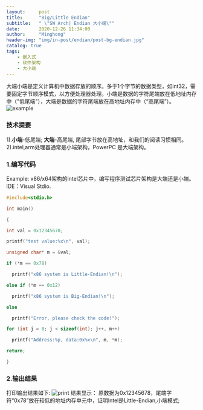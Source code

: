 ```yaml
---
layout:     post
title:      "Big/Little Endian"
subtitle:   " \"SW Arch| Endian 大小端\""
date:       2020-12-26 11:34:00
author:     "Minghong"
header-img: "img/in-post/endian/post-bg-endian.jpg"
catalog: true
tags:
    - 嵌入式
    - 软件架构
    - 大小端
---
```



大端小端是定义计算机中数据存放的顺序。多于1个字节的数据类型，如int32，需要固定字节顺序模式，以方便处理器处理。小端是数据的字符尾端放在低地址内存中（"低尾端"），大端是数据的字符尾端放在高地址内存中（“高尾端”）。
 ![*example*](http://leeminghong.github.io/img/in-post/endian/endian.png)


### 技术提要
1).**小端**-低尾端; **大端**-高尾端, 尾部字节放在高地址，和我们的阅读习惯相同。  
2).intel,arm处理器通常是小端架构，PowerPC 是大端架构。

### 1.编写代码
Example: x86/x64架构的intel芯片中，编写程序测试芯片架构是大端还是小端。
IDE：Visual Stdio.

```cpp
#include<stdio.h>

int main()

{

int val = 0x12345678;

printf("test value:%x\n", val);

unsigned char* m = &val;

if (*m == 0x78)

  printf("x86 system is Little-Endian!\n");

else if (*m == 0x12)

  printf("x86 system is Big-Endian!\n");

else

  printf("Error, please check the code!");

for (int j = 0; j < sizeof(int); j++, m++)

  printf("Address:%p, data:0x%x\n", m, *m);

return;

}
```

### 2.输出结果
打印输出结果如下:
![*print*](http://leeminghong.github.io/img/in-post/endian/endian-print.png)
结果显示：
原数据为0x12345678，尾端字符“0x78”放在较低的地址内存单元中，证明Intel是Little-Endian,小端模式;



<p id = "build"></p>

